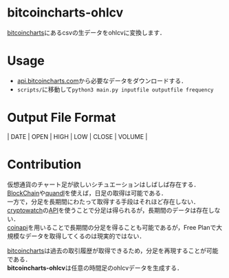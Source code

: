# bitcoincharts-ohlcv
[bitcoincharts](https://bitcoincharts.com)にあるcsvの生データをohlcvに変換します．

# Usage
- [api.bitcoincharts.com](https://api.bitcoincharts.com/v1/csv/)から必要なデータをダウンロードする．
- `scripts/`に移動して`python3 main.py inputfile outputfile frequency`

# Output File Format
| DATE | OPEN | HIGH | LOW | CLOSE | VOLUME |

# Contribution
仮想通貨のチャート足が欲しいシチュエーションはしばしば存在する．  
[BlockChain](https://www.blockchain.com/)や[quandl](https://www.quandl.com/)を使えば，日足の取得は可能である．  
一方で，分足を長期間にわたって取得する手段はそれほど存在しない．  
[cryptowatch](https://cryptowat.ch/)の[API](http://nipper.work/btc/index.php?market=bitFlyer&coin=BTCJPY)を使うことで分足は得られるが，長期間のデータは存在しない．  
[coinapi](https://www.coinapi.io/)を用いることで長期間の分足を得ることも可能であるが，Free Planで大規模なデータを取得してくるのは現実的ではない．  

[bitcoincharts](https://bitcoincharts.com)は過去の取引履歴が取得できるため，分足を再現することが可能である．  
**bitcoincharts-ohlcv**は任意の時間足のohlcvデータを生成する．

